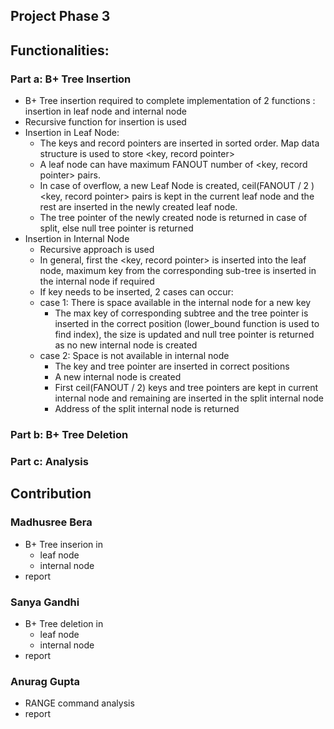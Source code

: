 ## Project Phase 3

## Functionalities:

### Part a:  B+ Tree Insertion

- B+ Tree insertion required to complete implementation of 2 functions : insertion in leaf node and internal node
- Recursive function for insertion is used
- Insertion in Leaf Node:
    - The keys and record pointers are inserted in sorted order. Map data structure is used to store <key, record pointer>
    - A leaf node can have maximum FANOUT number of <key, record pointer> pairs. 
    - In case of overflow, a new Leaf Node is created, ceil(FANOUT / 2 ) <key, record pointer> pairs is kept in the current leaf node and the rest are inserted in the newly created leaf node.
    - The tree pointer of the newly created node is returned in case of split, else null tree pointer is returned 
- Insertion in Internal Node
    - Recursive approach is used
    - In general, first the <key, record pointer> is inserted into the leaf node, maximum key from the corresponding sub-tree is inserted in the internal node if required
    - If key needs to be inserted, 2 cases can occur: 
    - case 1: There is space available in the internal node for a new key
        - The max key of corresponding subtree and the tree pointer is inserted in the correct position (lower_bound function is used to find index), the size is updated and null tree pointer is returned as no new internal node is created
    - case 2: Space is not available in internal node
        - The key and tree pointer are inserted in correct positions
        - A new internal node is created
        - First ceil(FANOUT / 2) keys and tree pointers are kept in current internal node and remaining are inserted in the split internal node
        - Address of the split internal node is returned
         
### Part b:  B+ Tree Deletion

### Part c: Analysis 

## Contribution

### Madhusree Bera
- B+ Tree inserion in 
    - leaf node
    - internal node
- report


### Sanya Gandhi
- B+ Tree deletion in
    - leaf node
    - internal node
- report

### Anurag Gupta
- RANGE command analysis
- report